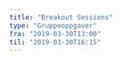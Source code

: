 ```yaml
---
title: "Breakout Sessions"
type: "Gruppeoppgaver"
fra: "2019-03-30T13:00"
til: "2019-03-30T16:15"
---
```

